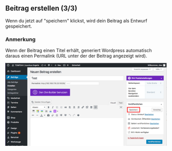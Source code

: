 ## Beitrag erstellen (3/3)

Wenn du jetzt auf "speichern" klickst, wird dein Beitrag als Entwurf gespeichert.

### Anmerkung
Wenn der Beitrag einen Titel erhält, generiert Wordpress automatisch daraus einen Permalink (URL unter der der Beitrag angezeigt wird).

![image](./assets/save.jpg)
